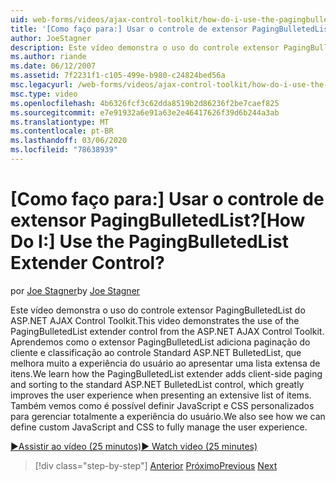 ```yaml
---
uid: web-forms/videos/ajax-control-toolkit/how-do-i-use-the-pagingbulletedlist-extender-control
title: '[Como faço para:] Usar o controle de extensor PagingBulletedList? | Microsoft Docs'
author: JoeStagner
description: Este vídeo demonstra o uso do controle extensor PagingBulletedList do ASP.NET AJAX Control Toolkit. Aprendemos como o PagingBulletedList estende...
ms.author: riande
ms.date: 06/12/2007
ms.assetid: 7f2231f1-c105-499e-b980-c24824bed56a
msc.legacyurl: /web-forms/videos/ajax-control-toolkit/how-do-i-use-the-pagingbulletedlist-extender-control
msc.type: video
ms.openlocfilehash: 4b6326fcf3c62dda8519b2d86236f2be7caef825
ms.sourcegitcommit: e7e91932a6e91a63e2e46417626f39d6b244a3ab
ms.translationtype: MT
ms.contentlocale: pt-BR
ms.lasthandoff: 03/06/2020
ms.locfileid: "78638939"
---
```

# <a name="how-do-i-use-the-pagingbulletedlist-extender-control"></a><span data-ttu-id="12040-105">[Como faço para:] Usar o controle de extensor PagingBulletedList?</span><span class="sxs-lookup"><span data-stu-id="12040-105">[How Do I:] Use the PagingBulletedList Extender Control?</span></span>

<span data-ttu-id="12040-106">por [Joe Stagner](https://github.com/JoeStagner)</span><span class="sxs-lookup"><span data-stu-id="12040-106">by [Joe Stagner](https://github.com/JoeStagner)</span></span>

<span data-ttu-id="12040-107">Este vídeo demonstra o uso do controle extensor PagingBulletedList do ASP.NET AJAX Control Toolkit.</span><span class="sxs-lookup"><span data-stu-id="12040-107">This video demonstrates the use of the PagingBulletedList extender control from the ASP.NET AJAX Control Toolkit.</span></span> <span data-ttu-id="12040-108">Aprendemos como o extensor PagingBulletedList adiciona paginação do cliente e classificação ao controle Standard ASP.NET BulletedList, que melhora muito a experiência do usuário ao apresentar uma lista extensa de itens.</span><span class="sxs-lookup"><span data-stu-id="12040-108">We learn how the PagingBulletedList extender adds client-side paging and sorting to the standard ASP.NET BulletedList control, which greatly improves the user experience when presenting an extensive list of items.</span></span> <span data-ttu-id="12040-109">Também vemos como é possível definir JavaScript e CSS personalizados para gerenciar totalmente a experiência do usuário.</span><span class="sxs-lookup"><span data-stu-id="12040-109">We also see how we can define custom JavaScript and CSS to fully manage the user experience.</span></span>

[<span data-ttu-id="12040-110">&#9654;Assistir ao vídeo (25 minutos)</span><span class="sxs-lookup"><span data-stu-id="12040-110">&#9654; Watch video (25 minutes)</span></span>](https://channel9.msdn.com/Blogs/ASP-NET-Site-Videos/how-do-i-use-the-pagingbulletedlist-extender-control)

> [!div class="step-by-step"]
> <span data-ttu-id="12040-111">[Anterior](how-do-i-use-the-aspnet-ajax-listsearch-extender.md)
> [Próximo](how-do-i-use-the-numericupdown-extender-control.md)</span><span class="sxs-lookup"><span data-stu-id="12040-111">[Previous](how-do-i-use-the-aspnet-ajax-listsearch-extender.md)
[Next](how-do-i-use-the-numericupdown-extender-control.md)</span></span>
